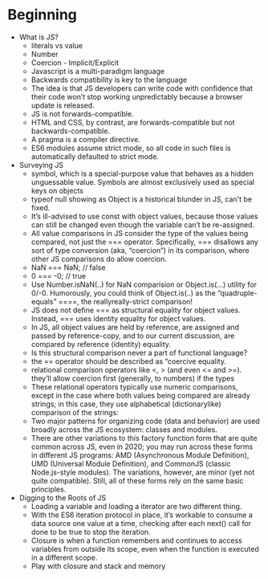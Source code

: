 # Beginning
-   What is JS?
    -   literals vs value
    -   Number
    -   Coercion - Implicit/Explicit
    -   Javascript is a multi-paradigm language
    -   Backwards compatibility is key to the language
    -   The idea is that JS developers can write code with confidence
    that their code won’t stop working unpredictably because a
    browser update is released.
    -   JS is not forwards-compatible.
    -   HTML and CSS, by contrast, are forwards-compatible but not
    backwards-compatible.
    -   A pragma is a compiler directive.
    -   ES6 modules
    assume strict mode, so all code in such files is automatically
    defaulted to strict mode.
-   Surveying JS
    -   symbol, which is a special-purpose value that behaves as a hidden unguessable value. Symbols are almost exclusively used as special keys on objects
    -   typeof null showing as Object is a historical blunder in JS, can't be fixed.
    -   It’s ill-advised to use const with object values, because those values can still be changed even though the variable can’t be re-assigned.
    -   All value comparisons in JS consider the type of the values being compared, not just the === operator. Specifically, === disallows any sort of type conversion (aka, “coercion”) in its comparison, where other JS comparisons do allow coercion.
    -   NaN === NaN; // false
    -   0 === -0; // true
    -   Use Number.isNaN(..) for NaN comparision or Object.is(...) utility for 0/-0. Humorously, you could think of Object.is(..) as the “quadruple-equals” ====, the reallyreally-strict comparison!
    -   JS does not define === as structural equality for object values. Instead, === uses identity equality for object values.
    -   In JS, all object values are held by reference, are assigned and passed by reference-copy, and to our current discussion, are compared by reference (identity) equality.
    -   Is this structural comparison never a part of functional language?
    -   the == operator should be described as “coercive equality.
    -   relational comparison operators like <, > (and even <= and >=). they’ll allow coercion first (generally, to numbers) if the types
    -   These relational operators typically use numeric comparisons, except in the case where both values being compared are already strings; in this case, they use alphabetical (dictionarylike) comparison of the strings:
    -   Two major patterns for organizing code (data and behavior)
are used broadly across the JS ecosystem: classes and modules.
    -   There are other variations to this factory function form that are quite common across JS, even in 2020; you may run across these forms in different JS programs: AMD (Asynchronous Module Definition), UMD (Universal Module Definition), and CommonJS (classic Node.js-style modules). The variations, however, are minor (yet not quite compatible). Still, all of these forms rely on the same basic principles.
-   Digging to the Roots of JS
    -   Loading a variable and loading a iterator are two different thing.
    -   With the ES6 iteration protocol in place, it’s workable to consume a data source one value at a time, checking after each next() call for done to be true to stop the iteration.
    -   Closure is when a function remembers and continues to  access variables from outside its scope, even when the function is executed in a different scope.
    -   Play with closure and stack and memory
